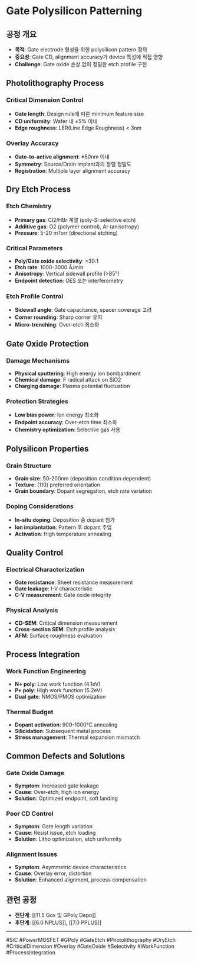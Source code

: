 # Gate Polysilicon Patterning

## 공정 개요
- **목적**: Gate electrode 형성을 위한 polysilicon pattern 정의
- **중요성**: Gate CD, alignment accuracy가 device 특성에 직접 영향
- **Challenge**: Gate oxide 손상 없이 정밀한 etch profile 구현

## Photolithography Process
### Critical Dimension Control
- **Gate length**: Design rule에 따른 minimum feature size
- **CD uniformity**: Wafer 내 ±5% 이내
- **Edge roughness**: LER(Line Edge Roughness) < 3nm

### Overlay Accuracy
- **Gate-to-active alignment**: ±50nm 이내
- **Symmetry**: Source/Drain implant과의 정렬 정밀도
- **Registration**: Multiple layer alignment accuracy

## Dry Etch Process
### Etch Chemistry
- **Primary gas**: Cl2/HBr 계열 (poly-Si selective etch)
- **Additive gas**: O2 (polymer control), Ar (anisotropy)
- **Pressure**: 5-20 mTorr (directional etching)

### Critical Parameters
- **Poly/Gate oxide selectivity**: >30:1
- **Etch rate**: 1000-3000 Å/min
- **Anisotropy**: Vertical sidewall profile (>85°)
- **Endpoint detection**: OES 또는 interferometry

### Etch Profile Control
- **Sidewall angle**: Gate capacitance, spacer coverage 고려
- **Corner rounding**: Sharp corner 유지
- **Micro-trenching**: Over-etch 최소화

## Gate Oxide Protection
### Damage Mechanisms
- **Physical sputtering**: High energy ion bombardment
- **Chemical damage**: F radical attack on SiO2
- **Charging damage**: Plasma potential fluctuation

### Protection Strategies
- **Low bias power**: Ion energy 최소화
- **Endpoint accuracy**: Over-etch time 최소화
- **Chemistry optimization**: Selective gas 사용

## Polysilicon Properties
### Grain Structure
- **Grain size**: 50-200nm (deposition condition dependent)
- **Texture**: (110) preferred orientation
- **Grain boundary**: Dopant segregation, etch rate variation

### Doping Considerations
- **In-situ doping**: Deposition 중 dopant 첨가
- **Ion implantation**: Pattern 후 dopant 주입
- **Activation**: High temperature annealing

## Quality Control
### Electrical Characterization
- **Gate resistance**: Sheet resistance measurement
- **Gate leakage**: I-V characteristic
- **C-V measurement**: Gate oxide integrity

### Physical Analysis
- **CD-SEM**: Critical dimension measurement
- **Cross-section SEM**: Etch profile analysis
- **AFM**: Surface roughness evaluation

## Process Integration
### Work Function Engineering
- **N+ poly**: Low work function (4.1eV)
- **P+ poly**: High work function (5.2eV)
- **Dual gate**: NMOS/PMOS optimization

### Thermal Budget
- **Dopant activation**: 900-1000°C annealing
- **Silicidation**: Subsequent metal process
- **Stress management**: Thermal expansion mismatch

## Common Defects and Solutions
### Gate Oxide Damage
- **Symptom**: Increased gate leakage
- **Cause**: Over-etch, high ion energy
- **Solution**: Optimized endpoint, soft landing

### Poor CD Control
- **Symptom**: Gate length variation
- **Cause**: Resist issue, etch loading
- **Solution**: Litho optimization, etch uniformity

### Alignment Issues
- **Symptom**: Asymmetric device characteristics
- **Cause**: Overlay error, distortion
- **Solution**: Enhanced alignment, process compensation

## 관련 공정
- **전단계**: [[11.5 Gox 및 GPoly Depo]]
- **후단계**: [[6.0 NPLUS]], [[7.0 PPLUS]]

---
#SiC #PowerMOSFET #GPoly #GateEtch #Photolithography #DryEtch #CriticalDimension #Overlay #GateOxide #Selectivity #WorkFunction #ProcessIntegration